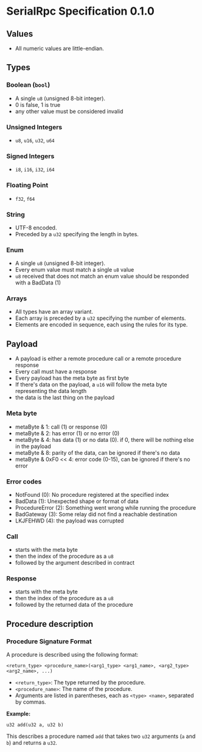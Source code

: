 # SerialRpc Specification 0.1.0

## Values
- All numeric values are little-endian.

## Types

### Boolean (`bool`)
- A single `u8` (unsigned 8-bit integer).
- 0 is false, 1 is true
- any other value must be considered invalid

### Unsigned Integers
- `u8`, `u16`, `u32`, `u64`

### Signed Integers
- `i8`, `i16`, `i32`, `i64`

### Floating Point
- `f32`, `f64`

### String
- UTF-8 encoded.
- Preceded by a `u32` specifying the length in bytes.

### Enum
- A single `u8` (unsigned 8-bit integer).
- Every enum value must match a single `u8` value
- `u8` received that does not match an enum value should be responded  with a BadData (1)

### Arrays
- All types have an array variant.
- Each array is preceded by a `u32` specifying the number of elements.
- Elements are encoded in sequence, each using the rules for its type.

## Payload
- A payload is either a remote procedure call or a remote procedure response
- Every call must have a response
- Every payload has the meta byte as first byte
- If there's data on the payload, a `u16` will follow the meta byte representing the data length
- the data is the last thing on the payload
### Meta byte
- metaByte & 1: call (1) or response (0)
- metaByte & 2: has error (1) or no error (0)
- metaByte & 4: has data (1) or no data (0). if 0, there will be nothing else in the payload
- metaByte & 8: parity of the data, can be ignored if there's no data 
- metaByte & 0xF0 << 4: error code (0-15), can be ignored if there's no error
### Error codes
- NotFound (0): No procedure registered at the specified index
- BadData (1): Unexpected shape or format of data
- ProcedureError (2): Something went wrong while running the procedure
- BadGateway (3): Some relay did not find a reachable destination
- LKJFEHWD (4): the payload was corrupted 
### Call
- starts with the meta byte
- then the index of the procedure as a `u8`
- followed by the argument described in contract
### Response
- starts with the meta byte
- then the index of the procedure as a `u8`
- followed by the returned data of the procedure

## Procedure description
### Procedure Signature Format

A procedure is described using the following format:

```
<return_type> <procedure_name>(<arg1_type> <arg1_name>, <arg2_type> <arg2_name>, ...)
```

- `<return_type>`: The type returned by the procedure.
- `<procedure_name>`: The name of the procedure.
- Arguments are listed in parentheses, each as `<type> <name>`, separated by commas.

**Example:**
```
u32 add(u32 a, u32 b)
```
This describes a procedure named `add` that takes two `u32` arguments (`a` and `b`) and returns a `u32`.